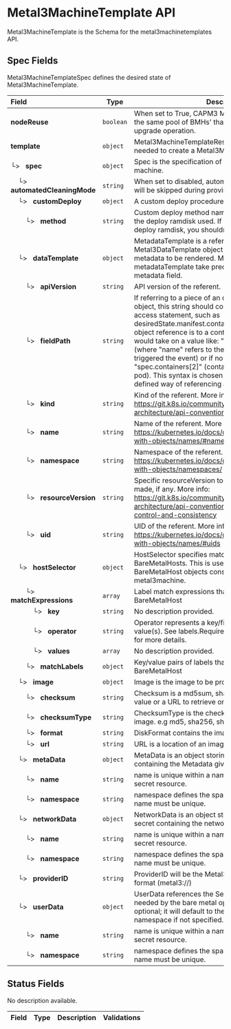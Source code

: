# Metal3MachineTemplate API

Metal3MachineTemplate is the Schema for the metal3machinetemplates API.

## Spec Fields

Metal3MachineTemplateSpec defines the desired state of Metal3MachineTemplate.

| Field | Type | Description | Validations |
|:---|---|---|---|
|  **nodeReuse** | `boolean` | When set to True, CAPM3 Machine controller will pick the same pool of BMHs' that were released during the upgrade operation. | N/A |
|  **template** | `object` | Metal3MachineTemplateResource describes the data needed to create a Metal3Machine from a template. | N/A |
| └>&nbsp;&nbsp; **spec** | `object` | Spec is the specification of the desired behavior of the machine. | N/A |
| &nbsp;&nbsp;&nbsp;&nbsp;└>&nbsp;&nbsp; **automatedCleaningMode** | `string` | When set to disabled, automated cleaning of host disks will be skipped during provisioning and deprovisioning. | N/A |
| &nbsp;&nbsp;&nbsp;&nbsp;└>&nbsp;&nbsp; **customDeploy** | `object` | A custom deploy procedure. | N/A |
| &nbsp;&nbsp;&nbsp;&nbsp;&nbsp;&nbsp;&nbsp;&nbsp;└>&nbsp;&nbsp; **method** | `string` | Custom deploy method name. This name is specific to the deploy ramdisk used. If you don't have a custom deploy ramdisk, you shouldn't use CustomDeploy. | N/A |
| &nbsp;&nbsp;&nbsp;&nbsp;└>&nbsp;&nbsp; **dataTemplate** | `object` | MetadataTemplate is a reference to a Metal3DataTemplate object containing a template of metadata to be rendered. Metadata keys defined in the metadataTemplate take precedence over keys defined in metadata field. | N/A |
| &nbsp;&nbsp;&nbsp;&nbsp;&nbsp;&nbsp;&nbsp;&nbsp;└>&nbsp;&nbsp; **apiVersion** | `string` | API version of the referent. | N/A |
| &nbsp;&nbsp;&nbsp;&nbsp;&nbsp;&nbsp;&nbsp;&nbsp;└>&nbsp;&nbsp; **fieldPath** | `string` | If referring to a piece of an object instead of an entire object, this string should contain a valid JSON/Go field access statement, such as desiredState.manifest.containers[2]. For example, if the object reference is to a container within a pod, this would take on a value like: "spec.containers{name}" (where "name" refers to the name of the container that triggered the event) or if no container name is specified "spec.containers[2]" (container with index 2 in this pod). This syntax is chosen only to have some well-defined way of referencing a part of an object. | N/A |
| &nbsp;&nbsp;&nbsp;&nbsp;&nbsp;&nbsp;&nbsp;&nbsp;└>&nbsp;&nbsp; **kind** | `string` | Kind of the referent. More info: https://git.k8s.io/community/contributors/devel/sig-architecture/api-conventions.md#types-kinds | N/A |
| &nbsp;&nbsp;&nbsp;&nbsp;&nbsp;&nbsp;&nbsp;&nbsp;└>&nbsp;&nbsp; **name** | `string` | Name of the referent. More info: https://kubernetes.io/docs/concepts/overview/working-with-objects/names/#names | N/A |
| &nbsp;&nbsp;&nbsp;&nbsp;&nbsp;&nbsp;&nbsp;&nbsp;└>&nbsp;&nbsp; **namespace** | `string` | Namespace of the referent. More info: https://kubernetes.io/docs/concepts/overview/working-with-objects/namespaces/ | N/A |
| &nbsp;&nbsp;&nbsp;&nbsp;&nbsp;&nbsp;&nbsp;&nbsp;└>&nbsp;&nbsp; **resourceVersion** | `string` | Specific resourceVersion to which this reference is made, if any. More info: https://git.k8s.io/community/contributors/devel/sig-architecture/api-conventions.md#concurrency-control-and-consistency | N/A |
| &nbsp;&nbsp;&nbsp;&nbsp;&nbsp;&nbsp;&nbsp;&nbsp;└>&nbsp;&nbsp; **uid** | `string` | UID of the referent. More info: https://kubernetes.io/docs/concepts/overview/working-with-objects/names/#uids | N/A |
| &nbsp;&nbsp;&nbsp;&nbsp;└>&nbsp;&nbsp; **hostSelector** | `object` | HostSelector specifies matching criteria for labels on BareMetalHosts. This is used to limit the set of BareMetalHost objects considered for claiming for a metal3machine. | N/A |
| &nbsp;&nbsp;&nbsp;&nbsp;&nbsp;&nbsp;&nbsp;&nbsp;└>&nbsp;&nbsp; **matchExpressions** | `array` | Label match expressions that must be true on a chosen BareMetalHost | N/A |
| &nbsp;&nbsp;&nbsp;&nbsp;&nbsp;&nbsp;&nbsp;&nbsp;&nbsp;&nbsp;&nbsp;&nbsp;└>&nbsp;&nbsp; **key** | `string` | No description provided. | N/A |
| &nbsp;&nbsp;&nbsp;&nbsp;&nbsp;&nbsp;&nbsp;&nbsp;&nbsp;&nbsp;&nbsp;&nbsp;└>&nbsp;&nbsp; **operator** | `string` | Operator represents a key/field's relationship to value(s). See labels.Requirement and fields.Requirement for more details. | N/A |
| &nbsp;&nbsp;&nbsp;&nbsp;&nbsp;&nbsp;&nbsp;&nbsp;&nbsp;&nbsp;&nbsp;&nbsp;└>&nbsp;&nbsp; **values** | `array` | No description provided. | N/A |
| &nbsp;&nbsp;&nbsp;&nbsp;&nbsp;&nbsp;&nbsp;&nbsp;└>&nbsp;&nbsp; **matchLabels** | `object` | Key/value pairs of labels that must exist on a chosen BareMetalHost | N/A |
| &nbsp;&nbsp;&nbsp;&nbsp;└>&nbsp;&nbsp; **image** | `object` | Image is the image to be provisioned. | N/A |
| &nbsp;&nbsp;&nbsp;&nbsp;&nbsp;&nbsp;&nbsp;&nbsp;└>&nbsp;&nbsp; **checksum** | `string` | Checksum is a md5sum, sha256sum or sha512sum value or a URL to retrieve one. | N/A |
| &nbsp;&nbsp;&nbsp;&nbsp;&nbsp;&nbsp;&nbsp;&nbsp;└>&nbsp;&nbsp; **checksumType** | `string` | ChecksumType is the checksum algorithm for the image. e.g md5, sha256, sha512 | N/A |
| &nbsp;&nbsp;&nbsp;&nbsp;&nbsp;&nbsp;&nbsp;&nbsp;└>&nbsp;&nbsp; **format** | `string` | DiskFormat contains the image disk format. | N/A |
| &nbsp;&nbsp;&nbsp;&nbsp;&nbsp;&nbsp;&nbsp;&nbsp;└>&nbsp;&nbsp; **url** | `string` | URL is a location of an image to deploy. | N/A |
| &nbsp;&nbsp;&nbsp;&nbsp;└>&nbsp;&nbsp; **metaData** | `object` | MetaData is an object storing the reference to the secret containing the Metadata given by the user. | N/A |
| &nbsp;&nbsp;&nbsp;&nbsp;&nbsp;&nbsp;&nbsp;&nbsp;└>&nbsp;&nbsp; **name** | `string` | name is unique within a namespace to reference a secret resource. | N/A |
| &nbsp;&nbsp;&nbsp;&nbsp;&nbsp;&nbsp;&nbsp;&nbsp;└>&nbsp;&nbsp; **namespace** | `string` | namespace defines the space within which the secret name must be unique. | N/A |
| &nbsp;&nbsp;&nbsp;&nbsp;└>&nbsp;&nbsp; **networkData** | `object` | NetworkData is an object storing the reference to the secret containing the network data given by the user. | N/A |
| &nbsp;&nbsp;&nbsp;&nbsp;&nbsp;&nbsp;&nbsp;&nbsp;└>&nbsp;&nbsp; **name** | `string` | name is unique within a namespace to reference a secret resource. | N/A |
| &nbsp;&nbsp;&nbsp;&nbsp;&nbsp;&nbsp;&nbsp;&nbsp;└>&nbsp;&nbsp; **namespace** | `string` | namespace defines the space within which the secret name must be unique. | N/A |
| &nbsp;&nbsp;&nbsp;&nbsp;└>&nbsp;&nbsp; **providerID** | `string` | ProviderID will be the Metal3 machine in ProviderID format (metal3://<bmh-uuid>) | N/A |
| &nbsp;&nbsp;&nbsp;&nbsp;└>&nbsp;&nbsp; **userData** | `object` | UserData references the Secret that holds user data needed by the bare metal operator. The Namespace is optional; it will default to the metal3machine's namespace if not specified. | N/A |
| &nbsp;&nbsp;&nbsp;&nbsp;&nbsp;&nbsp;&nbsp;&nbsp;└>&nbsp;&nbsp; **name** | `string` | name is unique within a namespace to reference a secret resource. | N/A |
| &nbsp;&nbsp;&nbsp;&nbsp;&nbsp;&nbsp;&nbsp;&nbsp;└>&nbsp;&nbsp; **namespace** | `string` | namespace defines the space within which the secret name must be unique. | N/A |
## Status Fields

No description available.

| Field | Type | Description | Validations |
|:---|---|---|---|
